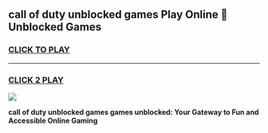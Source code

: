 
## call of duty unblocked games Play Online 👋 Unblocked Games
<h3>
<a href="https://premium.freeplayer.one?title=call_of_duty_unblocked_games&ref=19F">CLICK TO PLAY</a></h3>
<hr>

<h3>
<a href="https://premium.freeplayer.one?title=call_of_duty_unblocked_games&ref=19F">CLICK 2 PLAY</a>
  
</h3>

<a href="https://premium.freeplayer.one?title=call_of_duty_unblocked_games&ref=19F"><img src="https://clearcache.store/games.png"></a>


**call of duty unblocked games games unblocked: Your Gateway to Fun and Accessible Online Gaming**
